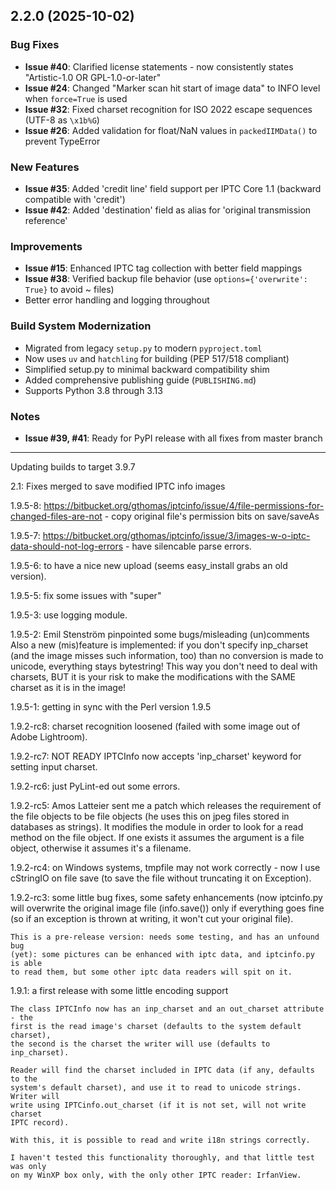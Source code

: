## 2.2.0 (2025-10-02)

### Bug Fixes
- **Issue #40**: Clarified license statements - now consistently states "Artistic-1.0 OR GPL-1.0-or-later"
- **Issue #24**: Changed "Marker scan hit start of image data" to INFO level when `force=True` is used
- **Issue #32**: Fixed charset recognition for ISO 2022 escape sequences (UTF-8 as `\x1b%G`)
- **Issue #26**: Added validation for float/NaN values in `packedIIMData()` to prevent TypeError

### New Features
- **Issue #35**: Added 'credit line' field support per IPTC Core 1.1 (backward compatible with 'credit')
- **Issue #42**: Added 'destination' field as alias for 'original transmission reference'

### Improvements
- **Issue #15**: Enhanced IPTC tag collection with better field mappings
- **Issue #38**: Verified backup file behavior (use `options={'overwrite': True}` to avoid ~ files)
- Better error handling and logging throughout

### Build System Modernization
- Migrated from legacy `setup.py` to modern `pyproject.toml`
- Now uses `uv` and `hatchling` for building (PEP 517/518 compliant)
- Simplified setup.py to minimal backward compatibility shim
- Added comprehensive publishing guide (`PUBLISHING.md`)
- Supports Python 3.8 through 3.13

### Notes
- **Issue #39, #41**: Ready for PyPI release with all fixes from master branch

---

Updating builds to target 3.9.7

2.1: Fixes merged to save modified IPTC info images

1.9.5-8: https://bitbucket.org/gthomas/iptcinfo/issue/4/file-permissions-for-changed-files-are-not - copy original file's permission bits on save/saveAs

1.9.5-7: https://bitbucket.org/gthomas/iptcinfo/issue/3/images-w-o-iptc-data-should-not-log-errors - have silencable parse errors.

1.9.5-6: to have a nice new upload (seems easy_install grabs an old version).

1.9.5-5: fix some issues with "super"

1.9.5-3: use logging module.

1.9.5-2: Emil Stenström pinpointed some bugs/misleading (un)comments
    Also a new (mis)feature is implemented: if you don't specify inp_charset
    (and the image misses such information, too) than no conversion is made
    to unicode, everything stays bytestring!
    This way you don't need to deal with charsets, BUT it is your risk to make
    the modifications with the SAME charset as it is in the image!

1.9.5-1: getting in sync with the Perl version 1.9.5

1.9.2-rc8:
    charset recognition loosened (failed with some image out of
    Adobe Lightroom).

1.9.2-rc7: NOT READY
    IPTCInfo now accepts 'inp_charset' keyword for setting input charset.

1.9.2-rc6: just PyLint-ed out some errors.

1.9.2-rc5: Amos Latteier sent me a patch which releases the requirement of the
    file objects to be file objects (he uses this on jpeg files stored in
    databases as strings).
        It modifies the module in order to look for a read method on the file
        object. If one exists it assumes the argument is a file object, otherwise it
        assumes it's a filename.

1.9.2-rc4: on Windows systems, tmpfile may not work correctly - now I use
    cStringIO on file save (to save the file without truncating it on Exception).

1.9.2-rc3: some little bug fixes, some safety enhancements (now iptcinfo.py
    will overwrite the original image file (info.save()) only if everything goes
    fine (so if an exception is thrown at writing, it won't cut your original
    file).

    This is a pre-release version: needs some testing, and has an unfound bug
    (yet): some pictures can be enhanced with iptc data, and iptcinfo.py is able
    to read them, but some other iptc data readers will spit on it.

1.9.1: a first release with some little encoding support

    The class IPTCInfo now has an inp_charset and an out_charset attribute - the
    first is the read image's charset (defaults to the system default charset),
    the second is the charset the writer will use (defaults to inp_charset).

    Reader will find the charset included in IPTC data (if any, defaults to the
    system's default charset), and use it to read to unicode strings. Writer will
    write using IPTCinfo.out_charset (if it is not set, will not write charset
    IPTC record).

    With this, it is possible to read and write i18n strings correctly.

    I haven't tested this functionality thoroughly, and that little test was only
    on my WinXP box only, with the only other IPTC reader: IrfanView.
